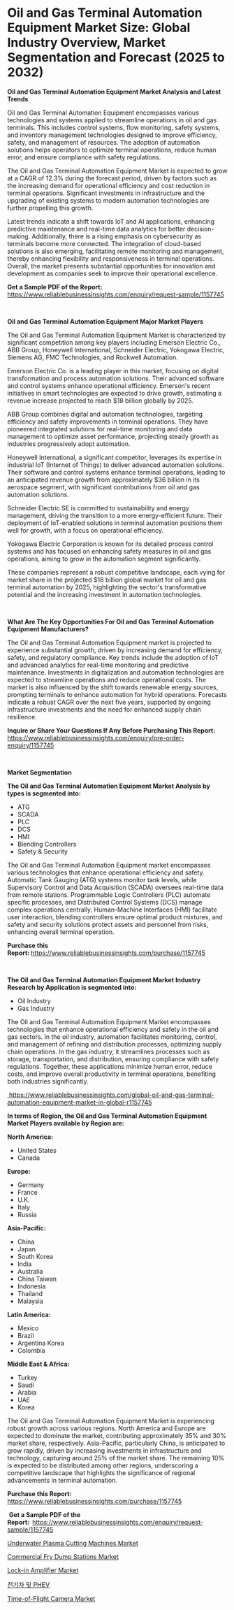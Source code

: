 <p><h1>Oil and Gas Terminal Automation Equipment Market Size: Global Industry Overview, Market Segmentation and Forecast (2025 to 2032)</h1></p><p><strong>Oil and Gas Terminal Automation Equipment Market Analysis and Latest Trends</strong></p>
<p><p>Oil and Gas Terminal Automation Equipment encompasses various technologies and systems applied to streamline operations in oil and gas terminals. This includes control systems, flow monitoring, safety systems, and inventory management technologies designed to improve efficiency, safety, and management of resources. The adoption of automation solutions helps operators to optimize terminal operations, reduce human error, and ensure compliance with safety regulations.</p><p>The Oil and Gas Terminal Automation Equipment Market is expected to grow at a CAGR of 12.3% during the forecast period, driven by factors such as the increasing demand for operational efficiency and cost reduction in terminal operations. Significant investments in infrastructure and the upgrading of existing systems to modern automation technologies are further propelling this growth. </p><p>Latest trends indicate a shift towards IoT and AI applications, enhancing predictive maintenance and real-time data analytics for better decision-making. Additionally, there is a rising emphasis on cybersecurity as terminals become more connected. The integration of cloud-based solutions is also emerging, facilitating remote monitoring and management, thereby enhancing flexibility and responsiveness in terminal operations. Overall, the market presents substantial opportunities for innovation and development as companies seek to improve their operational excellence.</p></p>
<p><strong>Get a Sample PDF of the Report:&nbsp;</strong> <a href="https://www.reliablebusinessinsights.com/enquiry/request-sample/1157745?utm_campaign=97&utm_medium=2&utm_source=Github&utm_content=ia&utm_term=24022025&utm_id=oil-and-gas-terminal-automation-equipment">https://www.reliablebusinessinsights.com/enquiry/request-sample/1157745</a></p>
<p>&nbsp;</p>
<p><strong>Oil and Gas Terminal Automation Equipment Major Market Players</strong></p>
<p><p>The Oil and Gas Terminal Automation Equipment Market is characterized by significant competition among key players including Emerson Electric Co., ABB Group, Honeywell International, Schneider Electric, Yokogawa Electric, Siemens AG, FMC Technologies, and Rockwell Automation. </p><p>Emerson Electric Co. is a leading player in this market, focusing on digital transformation and process automation solutions. Their advanced software and control systems enhance operational efficiency. Emerson's recent initiatives in smart technologies are expected to drive growth, estimating a revenue increase projected to reach $18 billion globally by 2025.</p><p>ABB Group combines digital and automation technologies, targeting efficiency and safety improvements in terminal operations. They have pioneered integrated solutions for real-time monitoring and data management to optimize asset performance, projecting steady growth as industries progressively adopt automation.</p><p>Honeywell International, a significant competitor, leverages its expertise in industrial IoT (Internet of Things) to deliver advanced automation solutions. Their software and control systems enhance terminal operations, leading to an anticipated revenue growth from approximately $36 billion in its aerospace segment, with significant contributions from oil and gas automation solutions.</p><p>Schneider Electric SE is committed to sustainability and energy management, driving the transition to a more energy-efficient future. Their deployment of IoT-enabled solutions in terminal automation positions them well for growth, with a focus on operational efficiency.</p><p>Yokogawa Electric Corporation is known for its detailed process control systems and has focused on enhancing safety measures in oil and gas operations, aiming to grow in the automation segment significantly.</p><p>These companies represent a robust competitive landscape, each vying for market share in the projected $18 billion global market for oil and gas terminal automation by 2025, highlighting the sector's transformative potential and the increasing investment in automation technologies.</p></p>
<p>&nbsp;</p>
<p><strong>What Are The Key Opportunities For Oil and Gas Terminal Automation Equipment Manufacturers?</strong></p>
<p><p>The Oil and Gas Terminal Automation Equipment market is projected to experience substantial growth, driven by increasing demand for efficiency, safety, and regulatory compliance. Key trends include the adoption of IoT and advanced analytics for real-time monitoring and predictive maintenance. Investments in digitalization and automation technologies are expected to streamline operations and reduce operational costs. The market is also influenced by the shift towards renewable energy sources, prompting terminals to enhance automation for hybrid operations. Forecasts indicate a robust CAGR over the next five years, supported by ongoing infrastructure investments and the need for enhanced supply chain resilience.</p></p>
<p><strong>Inquire or Share Your Questions If Any Before Purchasing This Report:</strong> <a href="https://www.reliablebusinessinsights.com/enquiry/pre-order-enquiry/1157745?utm_campaign=97&utm_medium=2&utm_source=Github&utm_content=ia&utm_term=24022025&utm_id=oil-and-gas-terminal-automation-equipment">https://www.reliablebusinessinsights.com/enquiry/pre-order-enquiry/1157745</a></p>
<p>&nbsp;</p>
<p><strong>Market Segmentation</strong></p>
<p><strong>The Oil and Gas Terminal Automation Equipment Market Analysis by types is segmented into:</strong></p>
<p><ul><li>ATG</li><li>SCADA</li><li>PLC</li><li>DCS</li><li>HMI</li><li>Blending Controllers</li><li>Safety & Security</li></ul></p>
<p><p>The Oil and Gas Terminal Automation Equipment market encompasses various technologies that enhance operational efficiency and safety. Automatic Tank Gauging (ATG) systems monitor tank levels, while Supervisory Control and Data Acquisition (SCADA) oversees real-time data from remote stations. Programmable Logic Controllers (PLC) automate specific processes, and Distributed Control Systems (DCS) manage complex operations centrally. Human-Machine Interfaces (HMI) facilitate user interaction, blending controllers ensure optimal product mixtures, and safety and security solutions protect assets and personnel from risks, enhancing overall terminal operation.</p></p>
<p><strong>Purchase this Report:&nbsp;</strong><a href="https://www.reliablebusinessinsights.com/purchase/1157745?utm_campaign=97&utm_medium=2&utm_source=Github&utm_content=ia&utm_term=24022025&utm_id=oil-and-gas-terminal-automation-equipment">https://www.reliablebusinessinsights.com/purchase/1157745</a></p>
<p>&nbsp;</p>
<p><strong>The Oil and Gas Terminal Automation Equipment Market Industry Research by Application is segmented into:</strong></p>
<p><ul><li>Oil Industry</li><li>Gas Industry</li></ul></p>
<p><p>The Oil and Gas Terminal Automation Equipment Market encompasses technologies that enhance operational efficiency and safety in the oil and gas sectors. In the oil industry, automation facilitates monitoring, control, and management of refining and distribution processes, optimizing supply chain operations. In the gas industry, it streamlines processes such as storage, transportation, and distribution, ensuring compliance with safety regulations. Together, these applications minimize human error, reduce costs, and improve overall productivity in terminal operations, benefiting both industries significantly.</p></p>
<p><a href="https://www.reliablebusinessinsights.com/global-oil-and-gas-terminal-automation-equipment-market-in-global-r1157745?utm_campaign=97&utm_medium=2&utm_source=Github&utm_content=ia&utm_term=24022025&utm_id=oil-and-gas-terminal-automation-equipment">&nbsp;https://www.reliablebusinessinsights.com/global-oil-and-gas-terminal-automation-equipment-market-in-global-r1157745</a></p>
<p><strong>In terms of Region, the Oil and Gas Terminal Automation Equipment Market Players available by Region are:</strong></p>
<p>
    <p> <strong> North America: </strong>
        <ul>
            <li>United States</li>
            <li>Canada</li>
        </ul>
        </p> 
    <p> <strong> Europe: </strong>
        <ul>
            <li>Germany</li>
            <li>France</li>
            <li>U.K.</li>
            <li>Italy</li>
            <li>Russia</li>
        </ul>
        </p> 
    <p> <strong> Asia-Pacific: </strong>
        <ul>
            <li>China</li>
            <li>Japan</li>
            <li>South Korea</li>
            <li>India</li>
            <li>Australia</li>
            <li>China Taiwan</li>
            <li>Indonesia</li>
            <li>Thailand</li>
            <li>Malaysia</li>
        </ul>
        </p> 
    <p> <strong> Latin America: </strong>
        <ul>
            <li>Mexico</li>
            <li>Brazil</li>
            <li>Argentina Korea</li>
            <li>Colombia</li>
        </ul>
        </p> 
    <p> <strong> Middle East & Africa: </strong>
        <ul>
            <li>Turkey</li>
            <li>Saudi</li>
            <li>Arabia</li>
            <li>UAE</li>
            <li>Korea</li>
        </ul>
    </p>
    </p>
<p><p>The Oil and Gas Terminal Automation Equipment Market is experiencing robust growth across various regions. North America and Europe are expected to dominate the market, contributing approximately 35% and 30% market share, respectively. Asia-Pacific, particularly China, is anticipated to grow rapidly, driven by increasing investments in infrastructure and technology, capturing around 25% of the market share. The remaining 10% is expected to be distributed among other regions, underscoring a competitive landscape that highlights the significance of regional advancements in terminal automation.</p></p>
<p><strong>Purchase this Report: </strong><a href="https://www.reliablebusinessinsights.com/purchase/1157745?utm_campaign=97&utm_medium=2&utm_source=Github&utm_content=ia&utm_term=24022025&utm_id=oil-and-gas-terminal-automation-equipment">https://www.reliablebusinessinsights.com/purchase/1157745</a></p>
<p>&nbsp;<strong>Get a Sample PDF of the Report:&nbsp;&nbsp;</strong><a href="https://www.reliablebusinessinsights.com/enquiry/request-sample/1157745?utm_campaign=97&utm_medium=2&utm_source=Github&utm_content=ia&utm_term=24022025&utm_id=oil-and-gas-terminal-automation-equipment">https://www.reliablebusinessinsights.com/enquiry/request-sample/1157745</a></p>
<p><strong></strong></p>
<p><p><a href="https://github.com/bolbaeylon/Market-Research-Report-List-1/blob/main/underwater-plasma-cutting-machines-market.md?utm_campaign=97&utm_medium=2&utm_source=Github&utm_content=ia&utm_term=24022025&utm_id=oil-and-gas-terminal-automation-equipment">Underwater Plasma Cutting Machines Market</a></p><p><a href="https://github.com/kryshaprilbb/Market-Research-Report-List-1/blob/main/commercial-fry-dump-stations-market.md?utm_campaign=97&utm_medium=2&utm_source=Github&utm_content=ia&utm_term=24022025&utm_id=oil-and-gas-terminal-automation-equipment">Commercial Fry Dump Stations Market</a></p><p><a href="https://github.com/yepezkommakp/Market-Research-Report-List-1/blob/main/lock-in-amplifier-market.md?utm_campaign=97&utm_medium=2&utm_source=Github&utm_content=ia&utm_term=24022025&utm_id=oil-and-gas-terminal-automation-equipment">Lock-in Amplifier Market</a></p><p><a href="https://github.com/sougarounis/Market-Research-Report-List-7/blob/main/517072740087.md?utm_campaign=97&utm_medium=2&utm_source=Github&utm_content=ia&utm_term=24022025&utm_id=oil-and-gas-terminal-automation-equipment">전기차 및 PHEV</a></p><p><a href="https://github.com/kolffmaris58/Market-Research-Report-List-1/blob/main/time-of-flight-camera-market.md?utm_campaign=97&utm_medium=2&utm_source=Github&utm_content=ia&utm_term=24022025&utm_id=oil-and-gas-terminal-automation-equipment">Time-of-Flight Camera Market</a></p></p>